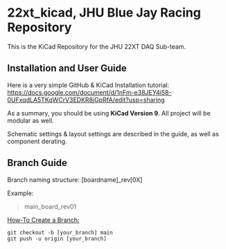 # 22xt_kicad, JHU Blue Jay Racing Repository
This is the KiCad Repository for the JHU 22XT DAQ Sub-team.


## Installation and User Guide
Here is a very simple GitHub & KiCad Installation tutorial: https://docs.google.com/document/d/1nFm-e38JEY4i58-0UFxqdLA5TKqWCrV3EDKR8jGpRfA/edit?usp=sharing 

As a summary, you should be using **KiCad Version 9**. All project will be modular as well. 

Schematic settings & layout settings are described in the guide, as well as component derating.

## Branch Guide
Branch naming structure: [boardname]_rev[0X]

Example:
> main_board_rev01

<ins>How-To Create a Branch:</ins>
```
git checkout -b [your_branch] main
git push -u origin [your_branch]
```
